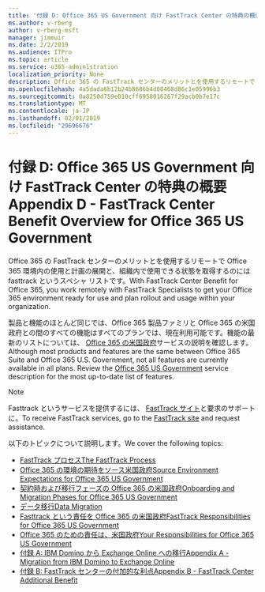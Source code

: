 ```yaml
---
title: '付録 D: Office 365 US Government 向け FastTrack Center の特典の概要'
ms.author: v-rberg
author: v-rberg-msft
manager: jimmuir
ms.date: 2/2/2019
ms.audience: ITPro
ms.topic: article
ms.service: o365-administration
localization_priority: None
description: Office 365 の FastTrack センターのメリットとを使用するリモートで Office 365 環境内の使用と計画の展開と、組織内で使用できる状態を取得するのには fasttrack というスペシャ リストです。
ms.openlocfilehash: 4a5dada6b12b24b8686b4d08468d86c1e05996b3
ms.sourcegitcommit: 0a8250d759e010cff6958016267f29acb0b7e17c
ms.translationtype: MT
ms.contentlocale: ja-JP
ms.lasthandoff: 02/01/2019
ms.locfileid: "29696676"
---
```

# <a name="appendix-d---fasttrack-center-benefit-overview-for-office-365-us-government"></a><span data-ttu-id="1e3e4-103">付録 D: Office 365 US Government 向け FastTrack Center の特典の概要</span><span class="sxs-lookup"><span data-stu-id="1e3e4-103">Appendix D - FastTrack Center Benefit Overview for Office 365 US Government</span></span>

<span data-ttu-id="1e3e4-104">Office 365 の FastTrack センターのメリットとを使用するリモートで Office 365 環境内の使用と計画の展開と、組織内で使用できる状態を取得するのには fasttrack というスペシャ リストです。</span><span class="sxs-lookup"><span data-stu-id="1e3e4-104">With FastTrack Center Benefit for Office 365, you work remotely with FastTrack Specialists to get your Office 365 environment ready for use and plan rollout and usage within your organization.</span></span> 
  
<span data-ttu-id="1e3e4-p101">製品と機能のほとんど同じでは、Office 365 製品ファミリと Office 365 の米国政府との間のすべての機能はすべてのプランでは、現在利用可能です。機能の最新のリストについては、 [Office 365 の米国政府](https://aka.ms/aboutgovcloud)サービスの説明を確認します。</span><span class="sxs-lookup"><span data-stu-id="1e3e4-p101">Although most products and features are the same between Office 365 Suite and Office 365 U.S. Government, not all features are currently available in all plans. Review the [Office 365 US Government](https://aka.ms/aboutgovcloud) service description for the most up-to-date list of features.</span></span>

> [!NOTE]
> <span data-ttu-id="1e3e4-107">Fasttrack というサービスを提供するには、 [FastTrack サイト](https://go.microsoft.com/fwlink/?linkid=780698)と要求のサポートに。</span><span class="sxs-lookup"><span data-stu-id="1e3e4-107">To receive FastTrack services, go to the [FastTrack site](https://go.microsoft.com/fwlink/?linkid=780698) and request assistance.</span></span>  

<span data-ttu-id="1e3e4-108">以下のトピックについて説明します。</span><span class="sxs-lookup"><span data-stu-id="1e3e4-108">We cover the following topics:</span></span>
- [<span data-ttu-id="1e3e4-109">FastTrack プロセス</span><span class="sxs-lookup"><span data-stu-id="1e3e4-109">The FastTrack Process</span></span>](O365-fasttrack-process.md) 
- [<span data-ttu-id="1e3e4-110">Office 365 の環境の期待をソース米国政府</span><span class="sxs-lookup"><span data-stu-id="1e3e4-110">Source Environment Expectations for Office 365 US Government</span></span>](US-Gov-appendix-source-environment-expectations.md)   
- [<span data-ttu-id="1e3e4-111">契約時および移行フェーズの Office 365 の米国政府</span><span class="sxs-lookup"><span data-stu-id="1e3e4-111">Onboarding and Migration Phases for Office 365 US Government</span></span>](US-Gov-appendix-onboarding-and-migration.md)
- [<span data-ttu-id="1e3e4-112">データ移行</span><span class="sxs-lookup"><span data-stu-id="1e3e4-112">Data Migration</span></span>](O365-data-migration.md)    
- [<span data-ttu-id="1e3e4-113">Fasttrack という責任を Office 365 の米国政府</span><span class="sxs-lookup"><span data-stu-id="1e3e4-113">FastTrack Responsibilities for Office 365 US Government</span></span>](US-Gov-appendix-fasttrack-responsibilities.md)   
- [<span data-ttu-id="1e3e4-114">Office 365 のための責任は、米国政府</span><span class="sxs-lookup"><span data-stu-id="1e3e4-114">Your Responsibilities for Office 365 US Government</span></span>](US-Gov-appendix-your-responsibilities.md) 
- [<span data-ttu-id="1e3e4-115">付録 A: IBM Domino から Exchange Online への移行</span><span class="sxs-lookup"><span data-stu-id="1e3e4-115">Appendix A - Migration from IBM Domino to Exchange Online</span></span>](O365-from-ibm-domino-to-exchange-online.md)   
- [<span data-ttu-id="1e3e4-116">付録 B: FastTrack センターの付加的な利点</span><span class="sxs-lookup"><span data-stu-id="1e3e4-116">Appendix B - FastTrack Center Additional Benefit</span></span>](O365-fasttrack-additional-benefits.md)


